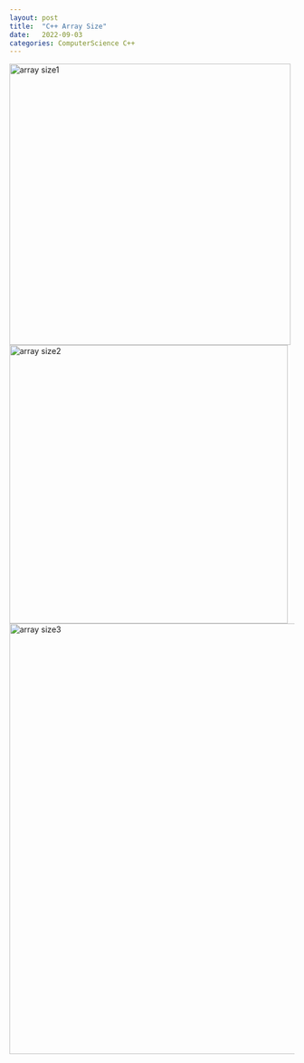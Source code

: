 ```yaml
---
layout: post
title:  "C++ Array Size"
date:   2022-09-03
categories: ComputerScience C++
---         
```

                                                               
<img width="497" alt="array size1" src="https://user-images.githubusercontent.com/33873804/188258611-7c8daa4b-781d-406f-a608-87cd796cd299.png">                 
<img width="492" alt="array size2" src="https://user-images.githubusercontent.com/33873804/188258612-7f93acb7-a0c1-48ba-b15f-ff296f769186.png">                 
<img width="761" alt="array size3" src="https://user-images.githubusercontent.com/33873804/188258614-307e9756-3531-44a5-9d91-caffb33aeeb7.png">                 
                 